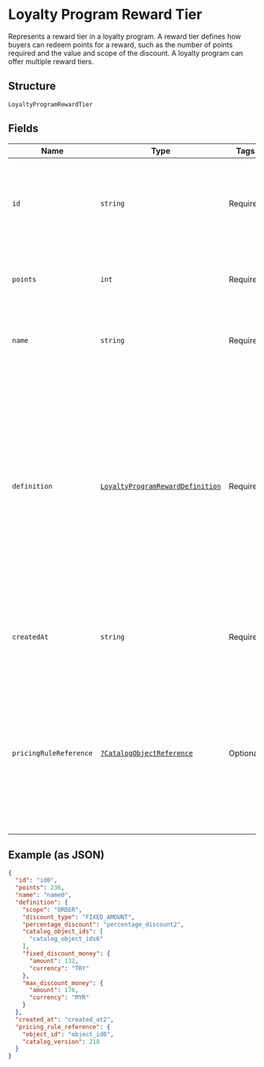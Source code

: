 
# Loyalty Program Reward Tier

Represents a reward tier in a loyalty program. A reward tier defines how buyers can redeem points for a reward, such as the number of points required and the value and scope of the discount. A loyalty program can offer multiple reward tiers.

## Structure

`LoyaltyProgramRewardTier`

## Fields

| Name | Type | Tags | Description | Getter | Setter |
|  --- | --- | --- | --- | --- | --- |
| `id` | `string` | Required | The Square-assigned ID of the reward tier.<br>**Constraints**: *Minimum Length*: `1`, *Maximum Length*: `36` | getId(): string | setId(string id): void |
| `points` | `int` | Required | The points exchanged for the reward tier.<br>**Constraints**: `>= 1` | getPoints(): int | setPoints(int points): void |
| `name` | `string` | Required | The name of the reward tier.<br>**Constraints**: *Minimum Length*: `1` | getName(): string | setName(string name): void |
| `definition` | [`LoyaltyProgramRewardDefinition`](../../doc/models/loyalty-program-reward-definition.md) | Required | Provides details about the reward tier discount. DEPRECATED at version 2020-12-16. Discount details<br>are now defined using a catalog pricing rule and other catalog objects. For more information, see<br>[Getting discount details for a reward tier](https://developer.squareup.com/docs/loyalty-api/loyalty-rewards#get-discount-details). | getDefinition(): LoyaltyProgramRewardDefinition | setDefinition(LoyaltyProgramRewardDefinition definition): void |
| `createdAt` | `string` | Required | The timestamp when the reward tier was created, in RFC 3339 format. | getCreatedAt(): string | setCreatedAt(string createdAt): void |
| `pricingRuleReference` | [`?CatalogObjectReference`](../../doc/models/catalog-object-reference.md) | Optional | A reference to a Catalog object at a specific version. In general this is<br>used as an entry point into a graph of catalog objects, where the objects exist<br>at a specific version. | getPricingRuleReference(): ?CatalogObjectReference | setPricingRuleReference(?CatalogObjectReference pricingRuleReference): void |

## Example (as JSON)

```json
{
  "id": "id0",
  "points": 236,
  "name": "name0",
  "definition": {
    "scope": "ORDER",
    "discount_type": "FIXED_AMOUNT",
    "percentage_discount": "percentage_discount2",
    "catalog_object_ids": [
      "catalog_object_ids6"
    ],
    "fixed_discount_money": {
      "amount": 132,
      "currency": "TRY"
    },
    "max_discount_money": {
      "amount": 176,
      "currency": "MYR"
    }
  },
  "created_at": "created_at2",
  "pricing_rule_reference": {
    "object_id": "object_id0",
    "catalog_version": 218
  }
}
```

